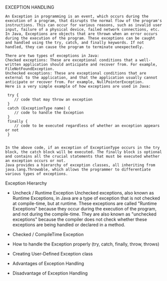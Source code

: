 
EXCEPTION HANDLING

    An Exception in programming is an event, which occurs during the execution of a program, that disrupts the normal flow of the program's instructions. This can occur for various reasons, such as invalid user input, failure of a physical device, failed network connections, etc.
    In Java, Exceptions are objects that are thrown when an error occurs during the execution of the program. These exceptions can be caught and handled using the try, catch, and finally keywords. If not handled, they can cause the program to terminate unexpectedly.
    
    There are two types of exceptions in Java:
    Checked exceptions: These are exceptional conditions that a well-written application should anticipate and recover from. For example, FileNotFoundException.
    Unchecked exceptions: These are exceptional conditions that are external to the application, and that the application usually cannot anticipate or recover from. For example, NullPointerException.
    Here is a very simple example of how exceptions are used in Java:
   
     try {
        // code that may throw an exception
     }
     catch (ExceptionType name) {
        // code to handle the Exception
     }
     finally {
        // code to be executed regardless of whether an exception appears or not
     }
    

    In the above code, if an exception of ExceptionType occurs in the try block, the catch block will be executed. The finally block is optional and contains all the crucial statements that must be executed whether an exception occurs or not.
    Java provides a hierarchy of exception classes, all inheriting from java.lang.Throwable, which allows the programmer to differentiate various types of exceptions.



Exception Hierarchy

- Uncheck / Runtime Exception
    Unchecked exceptions, also known as Runtime Exceptions, in Java are a type of exception that is not checked at compile-time, but at runtime.
    These exceptions are called "Runtime Exceptions" because they occur during the execution of the program, and not during the compile-time. They are also known as "unchecked exceptions" because the compiler does not check whether these exceptions are being handled or declared in a method.

- Checked / CompileTime Exception
- How to handle the Exception properly (try, catch, finally, throw, throws)
- Creating User-Defined Exception class
- Advantages of Exception Handling
- Disadvantage of Exception Handling